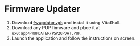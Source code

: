 # Firmware Updater

1. Download [fwupdater.vpk](https://github.com/TheOfficialFloW/fwupdater/releases/download/v1.0/fwupdater.vpk) and install it using VitaShell.
2. Download any PUP firmware and place it at `ux0:app/FWUPDATER/PSP2UPDAT.PUP`.
3. Launch the application and follow the instructions on screen.